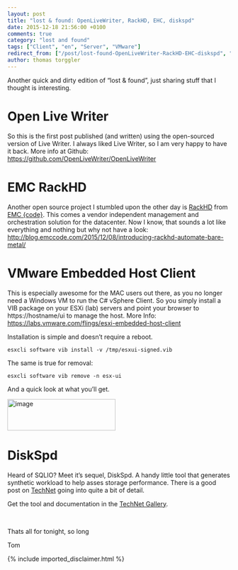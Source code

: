 ```yaml
---
layout: post
title: "lost & found: OpenLiveWriter, RackHD, EHC, diskspd"
date: 2015-12-18 21:56:00 +0100
comments: true
category: "lost and found"
tags: ["Client", "en", "Server", "VMware"]
redirect_from: ["/post/lost-found-OpenLiveWriter-RackHD-EHC-diskspd", "/post/lost-found-openlivewriter-rackhd-ehc-diskspd"]
author: thomas torggler
---
```

<!-- more -->
<p>Another quick and dirty edition of “lost &amp; found”, just sharing stuff that I thought is interesting. </p> <h1>Open Live Writer</h1> <p>So this is the first post published (and written) using the open-sourced version of Live Writer. I always liked Live Writer, so I am very happy to have it back. More info at Github: <a title="https://github.com/OpenLiveWriter/OpenLiveWriter" href="https://github.com/OpenLiveWriter/OpenLiveWriter">https://github.com/OpenLiveWriter/OpenLiveWriter</a></p> <h1>EMC RackHD</h1> <p>Another open source project I stumbled upon the other day is <a href="https://github.com/rackhd/rackhd" target="_blank">RackHD</a> from <a href="http://code.emc.com/index.htm" target="_blank">EMC {code}</a>. This comes a vendor independent management and orchestration solution for the datacenter. Now I know, that sounds a lot like everything and nothing but why not have a look: <a title="http://blog.emccode.com/2015/12/08/introducing-rackhd-automate-bare-metal/" href="http://blog.emccode.com/2015/12/08/introducing-rackhd-automate-bare-metal/">http://blog.emccode.com/2015/12/08/introducing-rackhd-automate-bare-metal/</a></p> <h1>VMware Embedded Host Client</h1> <p>This is especially awesome for the MAC users out there, as you no longer need a Windows VM to run the C# vSphere Client. So you simply install a VIB package on your ESXi (lab) servers and point your browser to https://hostname/ui to manage the host. More Info: <a title="https://labs.vmware.com/flings/esxi-embedded-host-client" href="https://labs.vmware.com/flings/esxi-embedded-host-client">https://labs.vmware.com/flings/esxi-embedded-host-client</a></p> <p>Installation is simple and doesn’t require a reboot.</p> <p><code>esxcli software vib install -v /tmp/esxui-signed.vib</code></p> <p>The same is true for removal:  <p><code>esxcli software vib remove -n esx-ui</code></p> <p>And a quick look at what you’ll get.</p> <p><a href="/assets/archive/image_687.png"><img width="244" height="71" title="image" style="margin: 0px; border: 0px currentColor; padding-top: 0px; padding-right: 0px; padding-left: 0px; display: inline; background-image: none;" alt="image" src="/assets/archive/image_thumb_685.png" border="0"></a></p> <h1>DiskSpd</h1> <p>Heard of SQLIO? Meet it’s sequel, DiskSpd. A handy little tool that generates synthetic workload to help asses storage performance. There is a good post on <a href="https://technet.microsoft.com/en-us/library/dn894707.aspx" target="_blank">TechNet</a> going into quite a bit of detail.</p> <p>Get the tool and documentation in the <a href="https://gallery.technet.microsoft.com/DiskSpd-a-robust-storage-6cd2f223" target="_blank">TechNet Gallery</a>.</p> <p>&nbsp;</p> <p>Thats all for tonight, so long</p> <p>Tom</p>
{% include imported_disclaimer.html %}
